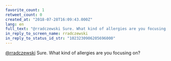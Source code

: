 ```yaml
---
favorite_count: 1
retweet_count: 0
created_at: "2018-07-28T16:09:43.000Z"
lang: en
full_text: "@rradczewski Sure. What kind of allergies are you focusing on?"
in_reply_to_screen_name: rradczewski
in_reply_to_status_id_str: "1023230906205696000"
---
```


[@rradczewski](https://twitter.com/rradczewski) Sure. What kind of allergies are
you focusing on?
